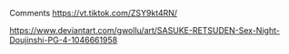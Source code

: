 Comments
https://vt.tiktok.com/ZSY9kt4RN/







https://www.deviantart.com/gwollu/art/SASUKE-RETSUDEN-Sex-Night-Doujinshi-PG-4-1046661958






























